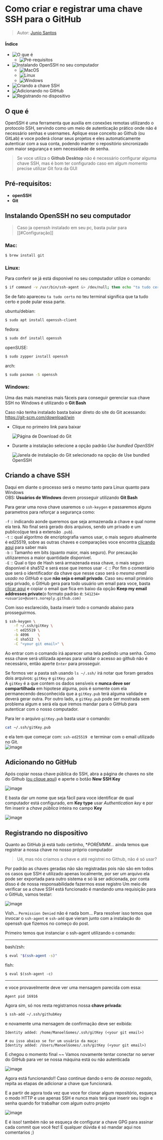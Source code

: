 # Como criar e registrar uma chave SSH para o GitHub
> Autor: [Junio Santos](https://github.com/imnotjuniodev)

#### Índice
- ![O que é](#O%20que%20é)
	- ![Pré-requisitos](#Pré-requisitos)
- ![Instalando OpenSSH no seu computador](#Instalando%20OpenSSH%20no%20seu%20computador)
	- ![MacOS](#Instalando%20OpenSSH%20no%20seu%20computador#MacOS)
	- ![Linux](#Instalando%20OpenSSH%20no%20seu%20computador#Linux)
	- ![Windows](#Instalando%20OpenSSH%20no%20seu%20computador#Linux)
- ![Criando a chave SSH](#Criando%20a%20chave%20SSH)
- ![Adicionando no GitHub](#Adicionando%20no%20GitHub)
- ![Registrando no dispositivo](#Registrando%20no%20dispositivo)

## O que é
OpenSSH é uma ferramenta que auxilia em conexões remotas utilizando o protocolo SSH, servindo como um meio de autenticação prático onde não é necessário senhas e usernames. Aplique esse conceito ao Github (ou GitLab) e voce poderá clonar seus projetos e eles automaticamente autenticar com a sua conta, podendo manter o repositório sincronizado com maior segurança e sem necessidade de senha.

> Se voce utiliza o **Github Desktop** não é necessário configurar alguma chave SSH, mas é bom ter configurado caso em algum momento precise utilizar Git fora da GUI

## Pré-requisitos: 
- **openSSH**
- **Git**
 
## Instalando OpenSSH no seu computador
> Caso ja openssh instalado em seu pc, basta pular para [[#Configuração]]

### Mac:
```sh
$ brew install git 
```

### Linux:
Para conferir se já está disponível no seu computador utilize o comando:
```sh
$ if command -v /usr/bin/ssh-agent &> /dev/null; then echo "ta tudo certo"; fi
```
Se de fato apareceu `ta tudo certo` no teu terminal significa que ta tudo certo e pode pular essa parte.

 ubuntu/debian:
```sh
$ sudo apt install openssh-client
```
 fedora:
```sh
$ sudo dnf install openssh
```
 openSUSE:
```sh
$ sudo zypper install openssh
```
 arch:
```sh
$ sudo pacman -S openssh
```

### Windows:
Uma das mais maneiras mais fáceis para conseguir gerenciar sua chave SSH no Windows é utilizando o **Git Bash**

Caso não tenha instalado basta baixar direto do site do Git acessando: https://git-scm.com/download/win  

- Clique no primeiro link para baixar
    
    ![Página de Download do Git](https://github.com/forjadev/blog/assets/53125029/89beff5c-020f-4e30-8175-7cc26fe8cfb3)

- Durante a instalação selecione a opção padrão _Use bundled OpenSSH_
    
    ![Janela de instalação do Git selecionado na opção de Use bundled OpenSSH](https://github.com/forjadev/blog/assets/53125029/3fb28b33-24b8-48f3-b8ab-c7cac2c07dd5)

## Criando a chave SSH
Daqui em diante o processo será o mesmo tanto para Linux quanto para Windows  
OBS: **Usuários de Windows** devem prosseguir utilizando __Git Bash__  

Para gerar uma nova chave usaremos o `ssh-keygen` e passaremos alguns parametros para reforçar a segurança como:  

`-f` :: indicando aonde queremos que seja armazenada a chave e qual nome ela terá. No final será gerado dois arquivos, sendo um privado e um publico(que terá a extensão `.pub`).  
`-t` :: qual algoritmo de encriptografia vamos usar, o mais seguro atualmente é ed25519, sobre as outras chaves e comparações voce encontra [clicando aqui](https://goteleport.com/blog/comparing-ssh-keys/) para saber mais  
`-b` :: Tamanho em bits (quanto maior, mais seguro). Por precaução utilizaremos a maior quantidade disponivel.  
`-E` :: Qual o tipo de Hash será armazenada essa chave, o mais seguro disponível é sha512 e será esse que iremos usar
`-C` :: Por fim o comentário que será o identificador da chave que nesse caso será o *mesmo email usado no GitHub* e que **não seja o email privado**. Caso seu email primário seja privado, o GitHub gera para todo usuário um email para voce, basta [clicar aqui](https://github.com/settings/emails) e copiar o email que fica em baixo da opção **Keep my email addresses private**(o formato padrão é: `541234+<usuario>@users.noreply.github.com)`  

Com isso esclarecido, basta inserir todo o comando abaixo para prosseguirmos.
```sh
$ ssh-keygen \
	-f ~/.ssh/gitKey \
	-t ed25519 \
	-b 4096    \
	-E sha512  \
	-C "<your git email>" \
```  

Ao entrar com o comando irá aparecer uma tela pedindo uma senha. Como essa chave será utilizada apenas para validar o acesso ao github não é necessário, então aperte `Enter` para prosseguir.

Se formos ver a pasta ssh usando `ls ~/.ssh/` irá notar que foram gerados dois arquivos: `gitKey` e `gitKey.pub`  
A `gitKey` é a que contem os dados sensíveis e **nunca deve ser compartilhada** em hipotese alguma, pois é somente com ela permanecendo desconhecida que a `gitKey.pub` terá alguma validade e deverá gerar outra.
Por outro lado, a `gitKey.pub` pode ser mostrada sem problema algum e será ela que iremos mandar para o GitHub para autenticar com o nosso computador.  

Para ler o arquivo `gitKey.pub` basta usar o comando:
```sh
cat ~/.ssh/gitKey.pub
```

e ela tem que começar com: `ssh-ed25519 ` e terminar com o email utilizado no Git.  
![image](https://github.com/forjadev/blog/assets/53125029/be38c227-65a4-4daa-8d83-f4966cfa019d)

## Adicionando no GitHub

Após copiar nossa chave pública do SSH, abra a página de chaves no site do Github ([ou clique aqui](https://github.com/settings/keys)) e aperte o botão **New SSH Key**

![image](https://github.com/forjadev/blog/assets/53125029/53485dad-1cd7-43f2-8d73-cdaf87e06837)

E basta dar um nome que seja fácil para voce identificar de qual computador está configurado, em **Key type** usar _Authentication key_ e por fim inserir a _chave pública_ inteira no campo **Key**

![image](https://github.com/forjadev/blog/assets/53125029/7e2e6a53-f53e-4cfc-bbbd-ea93dcb58725)

## Registrando no dispositivo

Quanto ao GitHub já está tudo certinho, **PORÉMMM...* ainda temos que registrar a nossa chave no nosso próprio computador

> Ué, mas nós criamos a chave e até registrei no Github, não é só usar?

Por padrão as chaves geradas não são registradas pois não são em todos os casos que SSH é utilizado apenas localmente, por ser um arquivo ela pode ser exportada para outro sistema e só lá ser adicionada, por conta disso é de nossa responsabilidade fazermos esse registro
Um meio de verificar se a chave SSH está funcionado é mandando uma requisição para o GitHub, vamos testar:

![image](https://github.com/forjadev/blog/assets/53125029/fcf574a0-bc04-48f8-89cd-ac9b05caf1ec)

Vish...  `Permission Denied` não é nada bom... 
Para resolver isso temos que invocar o `ssh-agent` e `ssh-add` que vieram junto com a instalação do openssh que fizemos no começo do post.  

Primeiro temos que instanciar o ssh-agent utilizando o comando:

---
bash/zsh:
```sh
$ eval "$(ssh-agent -s)"
```

fish:
```fish
$ eval $(ssh-agent -c)
```
---

e voce provavelmente deve ver uma mensagem parecida com essa:

```
Agent pid 16916
```

Agora sim, só nos resta registramos nossa **chave privada**:
```sh
$ ssh-add ~/.ssh/githubKey
```

e novamente uma mensagem de confirmação deve ser exibida:

```
Identity added: /home/ManoelGomes/.ssh/gitKey (<your git email>)

# ou isso abaixo se for um usuário da maça:
Identity added: /Users/ManoelGomes/.ssh/gitKey (<your git email>)
```

E chegou o momento final ~~
Vamos novamente tentar conectar no server do GitHub para ver se nossa máquina está ou não autenticada

![image](https://github.com/forjadev/blog/assets/53125029/8a269ab7-3e64-48bc-b47c-650fa3acae5e)

Agora está funcionando!! 
Caso continue dando o erro de *acesso negado*, repita as etapas de adicionar a chave que funcionará.

E a partir de agora toda vez que voce for clonar algum repositório, esqueça o modo HTTP e use apenas SSH e nunca mais terá que inserir seu login e senha quando for trabalhar com algum outro projeto 

![image](https://github.com/forjadev/blog/assets/53125029/dc2d8380-84bf-43c5-a67b-b63de83d1aef)

E é isso! também não se esqueça de configurar a chave GPG para assinar cada commit que você fez!
E qualquer dúvida é só mandar aqui nos comentarios ;)
